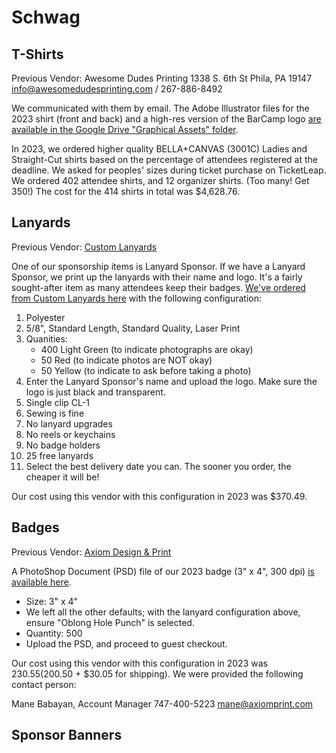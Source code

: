 # Schwag

## T-Shirts

Previous Vendor:
Awesome Dudes Printing
1338 S. 6th St
Phila, PA 19147
info@awesomedudesprinting.com / 267-886-8492

We communicated with them by email. The Adobe Illustrator files for the 2023 shirt (front and back) and a high-res version of the BarCamp logo [are available in the Google Drive "Graphical Assets" folder](https://drive.google.com/drive/u/0/folders/1le3xQE7pceMQBCmwvVBXbDCI77Qk61Od).

In 2023, we ordered higher quality BELLA+CANVAS (3001C) Ladies and Straight-Cut shirts based on the percentage of attendees registered at the deadline. We asked for peoples' sizes during ticket purchase on TicketLeap. We ordered 402 attendee shirts, and 12 organizer shirts. (Too many! Get 350!) The cost for the 414 shirts in total was $4,628.76.

## Lanyards

Previous Vendor: [Custom Lanyards](https://www.customlanyard.net/)

One of our sponsorship items is Lanyard Sponsor. If we have a Lanyard Sponsor, we print up the lanyards with their name and logo. It's a fairly sought-after item as many attendees keep their badges. [We've ordered from Custom Lanyards here](https://www.customlanyard.net/lanyards/custom-dye-sublimation-lanyards) with the following configuration:

1. Polyester
2. 5/8", Standard Length, Standard Quality, Laser Print
3. Quanities:
    * 400 Light Green (to indicate photographs are okay)
    * 50 Red (to indicate photos are NOT okay)
    * 50 Yellow (to indicate to ask before taking a photo)
4. Enter the Lanyard Sponsor's name and upload the logo. Make sure the logo is just black and transparent.
5. Single clip CL-1
6. Sewing is fine
7. No lanyard upgrades
8. No reels or keychains
9. No badge holders
10. 25 free lanyards
11. Select the best delivery date you can. The sooner you order, the cheaper it will be!

Our cost using this vendor with this configuration in 2023 was $370.49.

## Badges

Previous Vendor: [Axiom Design & Print](https://axiomprint.com/product/event-badges-690)

A PhotoShop Document (PSD) file of our 2023 badge (3" x 4", 300 dpi) [is available here](assets/bcp-badge.psd).

* Size: 3" x 4"
* We left all the other defaults; with the lanyard configuration above, ensure "Oblong Hole Punch" is selected.
* Quantity: 500
* Upload the PSD, and proceed to guest checkout.

Our cost using this vendor with this configuration in 2023 was $230.55 ($200.50 + $30.05 for shipping). We were provided the following contact person:

Mane Babayan, Account Manager
747-400-5223
mane@axiomprint.com

## Sponsor Banners
